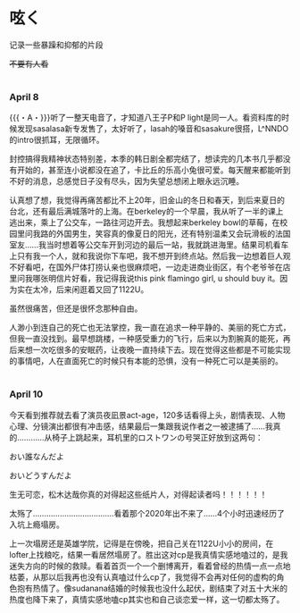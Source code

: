 # 呟く

记录一些暴躁和抑郁的片段

~~不要有人看~~
<br/><br/>
### April 8

{{{・A・}}}听了一整天电音了，才知道八王子P和P light是同一人。看资料库的时候发现sasalasa新专发售了，太好听了，lasah的嗓音和sasakure很搭，L^NNDO的intro很抓耳，无限循环。

封控搞得我精神状态特别差，本季的韩日剧全都完结了，想读完的几本书几乎都没有开始的，甚至连小说都没在追了，卡比丘的乐高小兔很可爱。每天醒来都能听到不好的消息，总感觉日子没有尽头，因为失望总想闭上眼永远沉睡。

认真想了想，我觉得再痛苦都比不上20年，旧金山的冬日和春天，到后来夏日的台北，还有最后满城落叶的上海。在berkeley的一个早晨，我从听了一半的课上逃出来，乘上了公交车，一路往河边开去。我想起来berkeley bowl的草莓，在校园里问我路的外国男生，笑容真的像夏日的阳光，还有特别温柔又会玩滑板的法国室友……我当时想着等公交车开到河边的最后一站，我就跳进海里。结果司机看车上只有我一个人，就和我说你下车吧，我不想开到终点站。然后我一边想着巨人观不好看吧，在国外尸体打捞认亲也很麻烦吧，一边走进商业街区，有个老爷爷在店里问我哪张明信片好看，我记得我说this pink flamingo girl, u should buy it。因为实在太冷，后来闲逛着又回了1122U。

虽然很痛苦，但还是很怀念那种自由。

人渺小到连自己的死亡也无法掌控，我一直在追求一种平静的、美丽的死亡方式，但我一直没找到。最早想跳楼，一种感受重力的飞行，后来以为割腕真的能死，再后来想一次吃很多的安眠药，让夜晚一直持续下去。现在觉得这些都是不可能实现的事情吧，人在直面死亡的时候只有本能的恐惧，没有一种死亡可以是美丽的。
<br/><br/>
### April 10

今天看到推荐就去看了演员夜凪景act-age，120多话看得上头，剧情表现、人物心理、分镜演出都很有冲击感，结果最后一集跟我说作者之一被逮捕了……我真的…………从椅子上跳起来，耳机里的ロストワンの号哭正好放到这两句：

おい誰なんだよ

おいどうすんだよ

生无可恋，松木达哉你真的对得起这些纸片人，对得起读者吗！！！！！！

太殇了………………………………看着那个2020年出不来了……4个小时迅速经历了入坑上瘾塌房。

上一次塌房还是英雄学院，记得是在傍晚，把自己关在1122U小小的房间，在lofter上找粮吃，结果一看居然塌房了。胜出这对cp是我真情实感地嗑过的，是我迷失方向的时候的救赎。看着首页一个一个删博离开，看着曾经的热情一点一点地枯萎，从那以后我再也没有认真嗑过什么cp了，我觉得不会再对任何的虚构的角色抱有热情了。像sudanana结婚的时候我也没什么起伏，剧结束了对五十大米的热度也降下来了，真情实感地嗑cp其实也和自己谈恋爱一样，这一切都太殇了。
